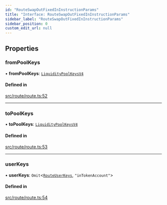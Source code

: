 ```yaml
---
id: "RouteSwapOutFixedInInstructionParams"
title: "Interface: RouteSwapOutFixedInInstructionParams"
sidebar_label: "RouteSwapOutFixedInInstructionParams"
sidebar_position: 0
custom_edit_url: null
---
```


## Properties

### fromPoolKeys

• **fromPoolKeys**: [`LiquidityPoolKeysV4`](../modules.md#liquiditypoolkeysv4)

#### Defined in

[src/route/route.ts:52](https://github.com/raydium-io/raydium-sdk/blob/3d95730/src/route/route.ts#L52)

___

### toPoolKeys

• **toPoolKeys**: [`LiquidityPoolKeysV4`](../modules.md#liquiditypoolkeysv4)

#### Defined in

[src/route/route.ts:53](https://github.com/raydium-io/raydium-sdk/blob/3d95730/src/route/route.ts#L53)

___

### userKeys

• **userKeys**: `Omit`<[`RouteUserKeys`](RouteUserKeys.md), ``"inTokenAccount"``\>

#### Defined in

[src/route/route.ts:54](https://github.com/raydium-io/raydium-sdk/blob/3d95730/src/route/route.ts#L54)
